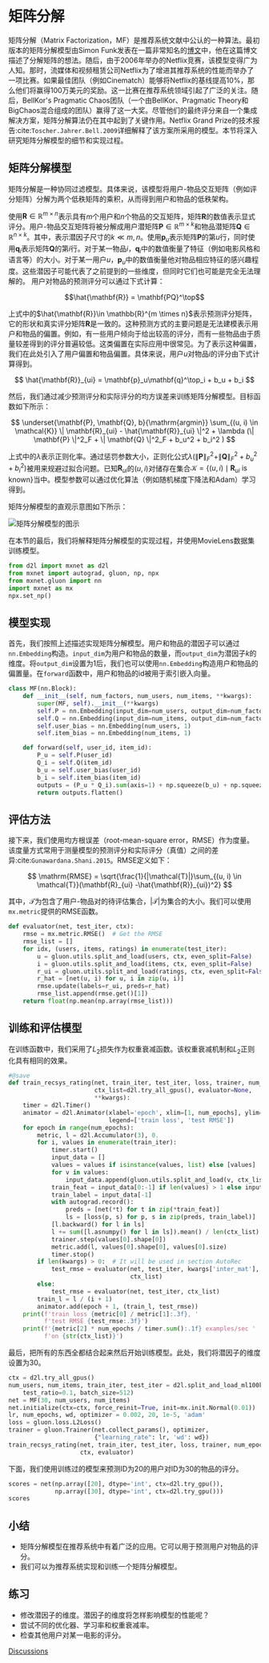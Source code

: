 # 矩阵分解

矩阵分解（Matrix Factorization，MF）是推荐系统文献中公认的一种算法。最初版本的矩阵分解模型由Simon Funk发表在一篇非常知名的[博文](https://sifter.org/~simon/journal/20061211.html)中，他在这篇博文描述了分解矩阵的想法。随后，由于2006年举办的Netflix竞赛，该模型变得广为人知。那时，流媒体和视频租赁公司Netflix为了增进其推荐系统的性能而举办了一项比赛。如果最佳团队（例如Cinematch）能够将Netflix的基线提高10%，那么他们将赢得100万美元的奖励。这一比赛在推荐系统领域引起了广泛的关注。随后，BellKor's Pragmatic Chaos团队（一个由BellKor、Pragmatic Theory和BigChaos混合组成的团队）赢得了这一大奖。尽管他们的最终评分来自一个集成解决方案，矩阵分解算法仍在其中起到了关键作用。Netflix Grand Prize的技术报告:cite:`Toscher.Jahrer.Bell.2009`详细解释了该方案所采用的模型。本节将深入研究矩阵分解模型的细节和实现过程。

## 矩阵分解模型

矩阵分解是一种协同过滤模型。具体来说，该模型将用户-物品交互矩阵（例如评分矩阵）分解为两个低秩矩阵的乘积，从而得到用户和物品的低秩架构。

使用$\mathbf{R} \in \mathbb{R}^{m \times n}$表示具有$m$个用户和$n$个物品的交互矩阵，矩阵$\mathbf{R}$的数值表示显式评分。用户-物品交互矩阵将被分解成用户潜矩阵$\mathbf{P} \in \mathbb{R}^{m \times k}$和物品潜矩阵$\mathbf{Q} \in \mathbb{R}^{n \times k}$。其中，表示潜因子尺寸的$k \ll m, n$。使用$\mathbf{p}_u$表示矩阵$\mathbf{P}$的第$u$行，同时使用$\mathbf{q}_i$表示矩阵$\mathbf{Q}$的第$i$行。对于某一物品$i$，$\mathbf{q}_i$中的数值衡量了特征（例如电影风格和语言等）的大小。对于某一用户$u$，$\mathbf{p}_u$中的数值衡量他对物品相应特征的感兴趣程度。这些潜因子可能代表了之前提到的一些维度，但同时它们也可能是完全无法理解的。 用户对物品的预测评分可以通过下式计算：

$$\hat{\mathbf{R}} = \mathbf{PQ}^\top$$

上式中的$\hat{\mathbf{R}}\in \mathbb{R}^{m \times n}$表示预测评分矩阵，它的形状和真实评分矩阵$\mathbf{R}$是一致的。这种预测方式的主要问题是无法建模表示用户和物品的偏置。例如，有一些用户倾向于给出较高的评分，而有一些物品由于质量较差得到的评分普遍较低。这类偏置在实际应用中很常见。为了表示这种偏置，我们在此处引入了用户偏置和物品偏置。具体来说，用户$u$对物品$i$的评分由下式计算得到。

$$
\hat{\mathbf{R}}_{ui} = \mathbf{p}_u\mathbf{q}^\top_i + b_u + b_i
$$

然后，我们通过减少预测评分和实际评分的均方误差来训练矩阵分解模型。目标函数如下所示：

$$
\underset{\mathbf{P}, \mathbf{Q}, b}{\mathrm{argmin}} \sum_{(u, i) \in \mathcal{K}} \| \mathbf{R}_{ui} -
\hat{\mathbf{R}}_{ui} \|^2 + \lambda (\| \mathbf{P} \|^2_F + \| \mathbf{Q}
\|^2_F + b_u^2 + b_i^2 )
$$

上式中的$\lambda$表示正则化率。通过惩罚参数大小，正则化公式$\lambda (\| \mathbf{P} \|^2_F + \| \mathbf{Q}
\|^2_F + b_u^2 + b_i^2 )$被用来规避过拟合问题。已知$\mathbf{R}_{ui}$的$(u, i)$对储存在集合$\mathcal{K}=\{(u, i) \mid \mathbf{R}_{ui} \text{ is known}\}$当中。模型参数可以通过优化算法（例如随机梯度下降法和Adam）学习得到。

矩阵分解模型的直观示意图如下所示：

![矩阵分解模型的图示](../img/rec-mf.svg)

在本节的最后，我们将解释矩阵分解模型的实现过程，并使用MovieLens数据集训练模型。

```python
from d2l import mxnet as d2l
from mxnet import autograd, gluon, np, npx
from mxnet.gluon import nn
import mxnet as mx
npx.set_np()
```

## 模型实现

首先，我们按照上述描述实现矩阵分解模型。用户和物品的潜因子可以通过`nn.Embedding`构造。`input_dim`为用户和物品的数量，而`output_dim`为潜因子$k$的维度。将`output_dim`设置为1后，我们也可以使用`nn.Embedding`构造用户和物品的偏置量。在`forward`函数中，用户和物品的id被用于索引嵌入向量。

```python
class MF(nn.Block):
    def __init__(self, num_factors, num_users, num_items, **kwargs):
        super(MF, self).__init__(**kwargs)
        self.P = nn.Embedding(input_dim=num_users, output_dim=num_factors)
        self.Q = nn.Embedding(input_dim=num_items, output_dim=num_factors)
        self.user_bias = nn.Embedding(num_users, 1)
        self.item_bias = nn.Embedding(num_items, 1)

    def forward(self, user_id, item_id):
        P_u = self.P(user_id)
        Q_i = self.Q(item_id)
        b_u = self.user_bias(user_id)
        b_i = self.item_bias(item_id)
        outputs = (P_u * Q_i).sum(axis=1) + np.squeeze(b_u) + np.squeeze(b_i)
        return outputs.flatten()
```

## 评估方法

接下来，我们使用均方根误差（root-mean-square error，RMSE）作为度量。该度量方式常用于测量模型的预测评分和实际评分（真值）之间的差异:cite:`Gunawardana.Shani.2015`。RMSE定义如下：

$$
\mathrm{RMSE} = \sqrt{\frac{1}{|\mathcal{T}|}\sum_{(u, i) \in \mathcal{T}}(\mathbf{R}_{ui} -\hat{\mathbf{R}}_{ui})^2}
$$

其中，$\mathcal{T}$为包含了用户-物品对的待评估集合，$|\mathcal{T}|$为集合的大小。我们可以使用`mx.metric`提供的RMSE函数。

```python
def evaluator(net, test_iter, ctx):
    rmse = mx.metric.RMSE()  # Get the RMSE
    rmse_list = []
    for idx, (users, items, ratings) in enumerate(test_iter):
        u = gluon.utils.split_and_load(users, ctx, even_split=False)
        i = gluon.utils.split_and_load(items, ctx, even_split=False)
        r_ui = gluon.utils.split_and_load(ratings, ctx, even_split=False)
        r_hat = [net(u, i) for u, i in zip(u, i)]
        rmse.update(labels=r_ui, preds=r_hat)
        rmse_list.append(rmse.get()[1])
    return float(np.mean(np.array(rmse_list)))
```

## 训练和评估模型

在训练函数中，我们采用了$L_2$损失作为权重衰减函数。该权重衰减机制和$L_2$正则化具有相同的效果。

```python
#@save
def train_recsys_rating(net, train_iter, test_iter, loss, trainer, num_epochs,
                        ctx_list=d2l.try_all_gpus(), evaluator=None,
                        **kwargs):
    timer = d2l.Timer()
    animator = d2l.Animator(xlabel='epoch', xlim=[1, num_epochs], ylim=[0, 2],
                            legend=['train loss', 'test RMSE'])
    for epoch in range(num_epochs):
        metric, l = d2l.Accumulator(3), 0.
        for i, values in enumerate(train_iter):
            timer.start()
            input_data = []
            values = values if isinstance(values, list) else [values]
            for v in values:
                input_data.append(gluon.utils.split_and_load(v, ctx_list))
            train_feat = input_data[0:-1] if len(values) > 1 else input_data
            train_label = input_data[-1]
            with autograd.record():
                preds = [net(*t) for t in zip(*train_feat)]
                ls = [loss(p, s) for p, s in zip(preds, train_label)]
            [l.backward() for l in ls]
            l += sum([l.asnumpy() for l in ls]).mean() / len(ctx_list)
            trainer.step(values[0].shape[0])
            metric.add(l, values[0].shape[0], values[0].size)
            timer.stop()
        if len(kwargs) > 0:  # It will be used in section AutoRec
            test_rmse = evaluator(net, test_iter, kwargs['inter_mat'],
                                  ctx_list)
        else:
            test_rmse = evaluator(net, test_iter, ctx_list)
        train_l = l / (i + 1)
        animator.add(epoch + 1, (train_l, test_rmse))
    print(f'train loss {metric[0] / metric[1]:.3f}, '
          f'test RMSE {test_rmse:.3f}')
    print(f'{metric[2] * num_epochs / timer.sum():.1f} examples/sec '
          f'on {str(ctx_list)}')
```

最后，把所有的东西全都结合起来然后开始训练模型。此处，我们将潜因子的维度设置为30。

```python
ctx = d2l.try_all_gpus()
num_users, num_items, train_iter, test_iter = d2l.split_and_load_ml100k(
    test_ratio=0.1, batch_size=512)
net = MF(30, num_users, num_items)
net.initialize(ctx=ctx, force_reinit=True, init=mx.init.Normal(0.01))
lr, num_epochs, wd, optimizer = 0.002, 20, 1e-5, 'adam'
loss = gluon.loss.L2Loss()
trainer = gluon.Trainer(net.collect_params(), optimizer,
                        {"learning_rate": lr, 'wd': wd})
train_recsys_rating(net, train_iter, test_iter, loss, trainer, num_epochs,
                    ctx, evaluator)
```

下面，我们使用训练过的模型来预测ID为20的用户对ID为30的物品的评分。

```python
scores = net(np.array([20], dtype='int', ctx=d2l.try_gpu()),
             np.array([30], dtype='int', ctx=d2l.try_gpu()))
scores
```

## 小结

* 矩阵分解模型在推荐系统中有着广泛的应用。它可以用于预测用户对物品的评分。
* 我们可以为推荐系统实现和训练一个矩阵分解模型。

## 练习

* 修改潜因子的维度。潜因子的维度将怎样影响模型的性能呢？
* 尝试不同的优化器、学习率和权重衰减率。
* 检查其他用户对某一电影的评分。

[Discussions](https://discuss.d2l.ai/t/)

